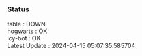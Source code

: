 ### Status


table : DOWN  
hogwarts : OK  
icy-bot : OK  
Latest Update : 2024-04-15 05:07:35.585704
